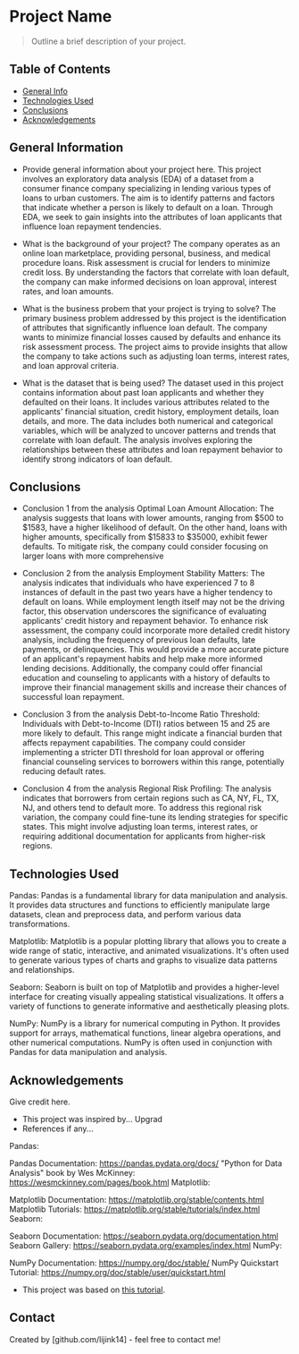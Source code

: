 # Project Name
> Outline a brief description of your project.


## Table of Contents
* [General Info](#general-information)
* [Technologies Used](#technologies-used)
* [Conclusions](#conclusions)
* [Acknowledgements](#acknowledgements)

<!-- You can include any other section that is pertinent to your problem -->

## General Information
- Provide general information about your project here.
This project involves an exploratory data analysis (EDA) of a dataset from a consumer finance company specializing in lending various types of loans to urban customers. The aim is to identify patterns and factors that indicate whether a person is likely to default on a loan. Through EDA, we seek to gain insights into the attributes of loan applicants that influence loan repayment tendencies.

- What is the background of your project?
The company operates as an online loan marketplace, providing personal, business, and medical procedure loans. Risk assessment is crucial for lenders to minimize credit loss. By understanding the factors that correlate with loan default, the company can make informed decisions on loan approval, interest rates, and loan amounts.

- What is the business probem that your project is trying to solve?
The primary business problem addressed by this project is the identification of attributes that significantly influence loan default. The company wants to minimize financial losses caused by defaults and enhance its risk assessment process. The project aims to provide insights that allow the company to take actions such as adjusting loan terms, interest rates, and loan approval criteria.

- What is the dataset that is being used?
The dataset used in this project contains information about past loan applicants and whether they defaulted on their loans. It includes various attributes related to the applicants' financial situation, credit history, employment details, loan details, and more. The data includes both numerical and categorical variables, which will be analyzed to uncover patterns and trends that correlate with loan default. The analysis involves exploring the relationships between these attributes and loan repayment behavior to identify strong indicators of loan default.


<!-- You don't have to answer all the questions - just the ones relevant to your project. -->

## Conclusions
- Conclusion 1 from the analysis
Optimal Loan Amount Allocation: The analysis suggests that loans with lower amounts, ranging from $500 to $1583, have a higher likelihood of default. On the other hand, loans with higher amounts, specifically from $15833 to $35000, exhibit fewer defaults. To mitigate risk, the company could consider focusing on larger loans with more comprehensive 

- Conclusion 2 from the analysis
Employment Stability Matters:
The analysis indicates that individuals who have experienced 7 to 8 instances of default in the past two years have a higher tendency to default on loans. While employment length itself may not be the driving factor, this observation underscores the significance of evaluating applicants' credit history and repayment behavior. To enhance risk assessment, the company could incorporate more detailed credit history analysis, including the frequency of previous loan defaults, late payments, or delinquencies. This would provide a more accurate picture of an applicant's repayment habits and help make more informed lending decisions. Additionally, the company could offer financial education and counseling to applicants with a history of defaults to improve their financial management skills and increase their chances of successful loan repayment.

- Conclusion 3 from the analysis
Debt-to-Income Ratio Threshold: Individuals with Debt-to-Income (DTI) ratios between 15 and 25 are more likely to default. This range might indicate a financial burden that affects repayment capabilities. The company could consider implementing a stricter DTI threshold for loan approval or offering financial counseling services to borrowers within this range, potentially reducing default rates.

- Conclusion 4 from the analysis
Regional Risk Profiling: The analysis indicates that borrowers from certain regions such as CA, NY, FL, TX, NJ, and others tend to default more. To address this regional risk variation, the company could fine-tune its lending strategies for specific states. This might involve adjusting loan terms, interest rates, or requiring additional documentation for applicants from higher-risk regions.

<!-- You don't have to answer all the questions - just the ones relevant to your project. -->


## Technologies Used
Pandas: Pandas is a fundamental library for data manipulation and analysis. It provides data structures and functions to efficiently manipulate large datasets, clean and preprocess data, and perform various data transformations.

Matplotlib: Matplotlib is a popular plotting library that allows you to create a wide range of static, interactive, and animated visualizations. It's often used to generate various types of charts and graphs to visualize data patterns and relationships.

Seaborn: Seaborn is built on top of Matplotlib and provides a higher-level interface for creating visually appealing statistical visualizations. It offers a variety of functions to generate informative and aesthetically pleasing plots.

NumPy: NumPy is a library for numerical computing in Python. It provides support for arrays, mathematical functions, linear algebra operations, and other numerical computations. NumPy is often used in conjunction with Pandas for data manipulation and analysis.

<!-- As the libraries versions keep on changing, it is recommended to mention the version of library used in this project -->

## Acknowledgements
Give credit here.
- This project was inspired by...
Upgrad
- References if any...

Pandas:

Pandas Documentation: https://pandas.pydata.org/docs/
"Python for Data Analysis" book by Wes McKinney: https://wesmckinney.com/pages/book.html
Matplotlib:

Matplotlib Documentation: https://matplotlib.org/stable/contents.html
Matplotlib Tutorials: https://matplotlib.org/stable/tutorials/index.html
Seaborn:

Seaborn Documentation: https://seaborn.pydata.org/documentation.html
Seaborn Gallery: https://seaborn.pydata.org/examples/index.html
NumPy:

NumPy Documentation: https://numpy.org/doc/stable/
NumPy Quickstart Tutorial: https://numpy.org/doc/stable/user/quickstart.html

- This project was based on [this tutorial](https://www.example.com).


## Contact
Created by [github.com/lijink14] - feel free to contact me!


<!-- Optional -->
<!-- ## License -->
<!-- This project is open source and available under the [... License](). -->

<!-- You don't have to include all sections - just the one's relevant to your project -->